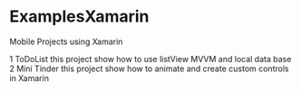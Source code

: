 # ExamplesXamarin
Mobile Projects using Xamarin

1 ToDoList this project show how to use listView MVVM and local data base
2 Mini Tinder this project show how to animate and create custom controls in Xamarin
